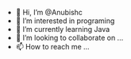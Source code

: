 - 👋 Hi, I’m @Anubishc
- 👀 I’m interested in programing
- 🌱 I’m currently learning Java
- 💞️ I’m looking to collaborate on ...
- 📫 How to reach me ...

<!---
Anubishc/Anubishc is a ✨ special ✨ repository because its `README.md` (this file) appears on your GitHub profile.
You can click the Preview link to take a look at your changes.
--->
